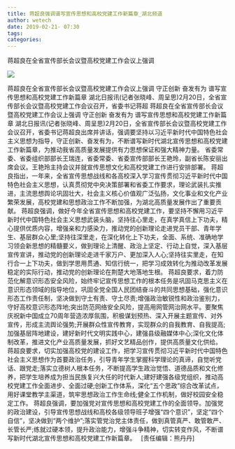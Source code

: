 ```yaml
---
title: 蒋超良强调谱写宣传思想和高校党建工作新篇章_湖北频道
author: wetech
date: 2019-02-21- 07:30
tags: 
categories: 
---
```

蒋超良在全省宣传部长会议暨高校党建工作会议上强调
<!-- more -->
                
<img align="center" border="0" src="http://p2.ifengimg.com/a/2016/0810/204c433878d5cf9size1_w16_h16.png" />
                
            
蒋超良在全省宣传部长会议暨高校党建工作会议上强调 守正创新 奋发有为 谱写宣传思想和高校党建工作新篇章 湖北日报讯(记者张晓峰、周呈思)2月20日，全省宣传部长会议暨高校党建工作会议召开，省委书记蒋超
蒋超良在全省宣传部长会议暨高校党建工作会议上强调
守正创新 奋发有为 谱写宣传思想和高校党建工作新篇章
湖北日报讯(记者张晓峰、周呈思)2月20日，全省宣传部长会议暨高校党建工作会议召开，省委书记蒋超良出席并讲话，强调要坚持以习近平新时代中国特色社会主义思想为指导，守正创新、奋发有为，不断谱写新时代湖北宣传思想和高校党建工作新篇章，为推动我省高质量发展提供有力思想保证和强大精神力量。
省委常委、省委组织部部长王瑞连，省委常委、省委宣传部部长王艳玲，副省长陈安丽出席会议。王艳玲主持会议并就宣传思想文化和高校党建工作进行安排部署。
蒋超良指出，一年来，全省宣传思想战线和各高校深入学习宣传贯彻习近平新时代中国特色社会主义思想，认真贯彻党中央决策部署和省委工作要求，理论武装扎实推进，主流思想舆论巩固壮大，社会主义核心价值观广泛弘扬，文化事业和文化产业繁荣发展，高校党建和思想政治工作不断加强，为湖北高质量发展作出了重要贡献。
蒋超良强调，做好今年全省宣传思想和高校党建工作，要坚持不懈用习近平新时代中国特色社会主义思想武装头脑，坚持往心里走，在真学真信上下功夫，精心提供优质内容，增强亲和力感染力，推动党的创新理论走进党员干部、青年学生、基层群众心里;坚持往深里走，在深化转化上下功夫，全面、系统、准确地学习领会新思想的精髓要义，做到理论上清醒、政治上坚定、行动上自觉，深入基层宣传宣讲，推动党的创新理论走进千家万户、更加深入人心;坚持往实里走，在知行合一上下功夫，做到学思用贯通、知信行统一，把学习成效转化为推动改革发展稳定的实际行动，推动党的创新理论在荆楚大地落地生根。
蒋超良要求，着力防范化解意识形态安全风险，始终牢记宣传思想工作的根本任务是巩固马克思主义在意识形态领域的指导地位，巩固全党全国人民团结奋斗的共同思想基础，强化意识形态工作责任制，坚决做到守土有责、守土尽责;增强政治敏锐性和政治鉴别力，守好高校意识形态阵地;突出防范网络安全风险，提高用网管网治网水平。要聚焦庆祝新中国成立70周年营造浓厚氛围，积极谋划预热、深入开展主题宣传、对外宣传，形成主流舆论强势;开展群众性宣传教育，实现群众的自我教育、自我提高;加强基层阵地建设，建好新时代文明实践中心，建强县级融媒体中心;深化文化体制改革，推进文化产业高质量发展，抓好文艺精品创作，提供高质量文化供给。
蒋超良要求，切实加强高校党的建设工作，把学习宣传贯彻习近平新时代中国特色社会主义思想作为首要政治任务，引导青年学生掌握科学理论的真谛，自觉听党话、跟党走;落实立德树人根本任务，不断提高学生政治觉悟、道德品质和文化修养，把学生培养成为担当民族复兴大任的时代新人;建好建强各级党组织，推动高校党建工作全面进步、全面过硬;创新工作体系，深化“五个思政”综合改革试点，用好课堂教学主渠道，筑牢思想政治工作生命线;健全工作机制，做好校园安全稳定工作。
蒋超良强调，要加强党对宣传思想和高校党建工作的全面领导。加强党的政治建设，引导宣传思想战线和高校各级领导班子增强“四个意识”，坚定“四个自信”，坚决做到“两个维护”;落实管党治党主体责任，做到真管真严、敢管敢严、长管长严;练就过硬本领，提升政治能力，增强斗争精神，切实转变作风，不断谱写新时代湖北宣传思想和高校党建工作新篇章。
 
[责任编辑：熊丹丹]
            
